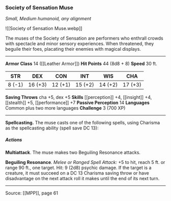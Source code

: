 ### Society of Sensation Muse
_Small, Medium humanoid, any alignment_

![[Society of Sensation Muse.webp]]

The muses of the Society of Sensation are performers who enthrall crowds with spectacle and minor sensory experiences. When threatened, they beguile their foes, placating their enemies with magical displays.




---

**Armor Class** 14 ([[Leather Armor]])
**Hit Points** 44 (8d8 + 8)
**Speed** 30 ft.

| STR     | DEX     | CON     | INT     | WIS     | CHA     |
|---------|---------|---------|---------|---------|---------|
| 8 (-1) | 16 (+3) | 12 (+1) | 15 (+2) | 14 (+2) | 17 (+3) |

**Saving Throws** cha +5, dex +5
**Skills** [[perception]] +4, [[insight]] +4, [[stealth]] +5, [[performance]] +7
**Passive Perception** 14
**Languages** Common plus two more languages
**Challenge** 3 (700 XP)

---

**Spellcasting.** The muse casts one of the following spells, using Charisma as the spellcasting ability (spell save DC 13):

##### Actions
**Multiattack**. The muse makes two Beguiling Resonance attacks.

**Beguiling Resonance**. _Melee or Ranged Spell Attack:_ +5 to hit, reach 5 ft. or range 90 ft., one target. Hit: 9 (2d8) psychic damage. If the target is a creature, it must succeed on a DC 13 Charisma saving throw or have disadvantage on the next attack roll it makes until the end of its next turn.


---

Source: [[MPP]], page 61